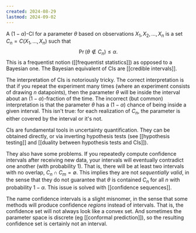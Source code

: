```yaml
---
created: 2024-08-29
lastmod: 2024-09-02
---
```


A $(1-\alpha)$-CI for a parameter $\theta$ based on observations $X_1, X_2,\dots,X_n$ is a set $C_n = C(X_1,\dots,X_n)$ such that
$$
 \Pr(\theta\notin C_n)\leq \alpha.
$$
This is a frequentist notion ([[frequentist statistics]]) as opposed to a Bayesian one. The Bayesian equivalent of CIs are [[credible intervals]].

The interpretation of CIs is notoriously tricky. The correct interpretation is that if you repeat the experiment many times (where an experiment consists of drawing $n$ datapoints), then the parameter $\theta$ will be inside the interval about an $(1-\alpha)$-fraction of the time. The incorrect (but common) interpretation is that the parameter $\theta$ has a $(1-\alpha)$ chance of being inside a given interval. This isn't true: for each realization of $C_n$, the parameter is either covered by the interval or it's not. 

CIs are fundamental tools in uncertainty quantification. They can be obtained directly, or via inverting hypothesis tests (see [[hypothesis testing]] and [[duality between hypothesis tests and CIs]]). 

They also have some problems. If you repeatedly compute confidence intervals after receiving new data, your intervals will eventually contradict one another (with probability 1). That is, there will be at least two intervals with no overlap, $C_n \cap C_m =\emptyset$. This implies they are not _sequentially valid_, in the sense that they do not guarantee that $\theta$ is contained $C_n$ for all $n$ with probability $1-\alpha$. This issue is solved with [[confidence sequences]]. 

The name confidence intervals is a slight misnomer, in the sense that some methods will produce confidence _regions_ instead of intervals. That is, the confidence set will not always look like a convex set. And sometimes the parameter space is discrete (eg [[conformal prediction]]), so the resulting confidence set is certainly not an interval. 





